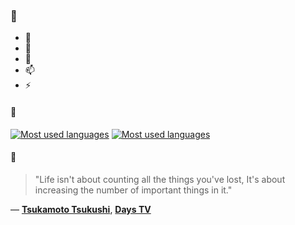 ### 👋

- 🔭
- 🌱
- 💬
- 📫
- ⚡

#### 🧏

[![Most used languages](https://github-readme-stats-aynah.vercel.app/api/top-langs/?username=aynh&theme=solarized-dark&langs_count=6&layout=compact&hide_title=true)](https://github.com/anuraghazra/github-readme-stats#gh-dark-mode-only)
[![Most used languages](https://github-readme-stats-aynah.vercel.app/api/top-langs/?username=aynh&theme=solarized-light&langs_count=6&layout=compact&hide_title=true)](https://github.com/anuraghazra/github-readme-stats#gh-light-mode-only)

#### 💬

> "Life isn't about counting all the things you've lost, It's about increasing the number of important things in it."

&mdash; [**Tsukamoto Tsukushi**](https://myanimelist.net/character.php?q=Tsukamoto%20Tsukushi&cat=character), [**Days TV**](https://myanimelist.net/search/all?q=Days%20TV&cat=all)
